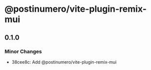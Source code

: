 # @postinumero/vite-plugin-remix-mui

## 0.1.0

### Minor Changes

- 38cee8c: Add @postinumero/vite-plugin-remix-mui

